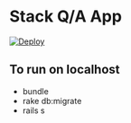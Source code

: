 # Stack Q/A App
<a href="https://heroku.com/deploy?template=https://github.com/mosesadg/stack_app">
  <img src="https://www.herokucdn.com/deploy/button.svg" alt="Deploy">
</a>

## To run on localhost
- bundle
- rake db:migrate
- rails s
